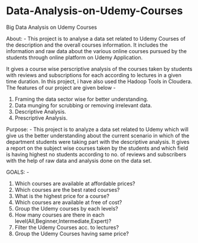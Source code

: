 # Data-Analysis-on-Udemy-Courses
Big Data Analysis on Udemy Courses

About: -
This project is to analyse a data set related to Udemy Courses of the description and the overall courses 
information. It includes the information and raw data about the various online courses pursued by the students through online platform on Udemy Application.

It gives a course wise perscriptive analysis of the courses taken by students with reviews and subscriptions for each according to lectures in a given time duration. In this project, i have also used the Hadoop Tools in Cloudera. The features of our project are given below -
1.	Framing the data sector wise for better understanding.
2.	Data munging for scrubbing or removing irrelevant data.
3.	Descriptive Analysis.
4. Prescriptive Analysis.

Purpose: -
This project is to analyze a data set related to Udemy which will give us the better understanding about the current scenario in which of the department students were taking part with the descriptive analysis. It gives a report on the subject wise courses taken by the students and which field is having highest no students according to no. of reviews and subscribers with the help of raw data and analysis done on the data set.

GOALS: -
1.	Which courses are available at affordable prices?
2.	Which courses are the best rated courses?
3.	What is the highest price for a course?
4.	Which courses are available at free of cost?
5.	Group the Udemy courses by each levels?
6.	How many courses are there in each  level(All,Beginner,Intermediate,Expert)?
7.	Filter the Udemy Courses acc. to lectures?
8.	Group the Udemy Courses having same price?
